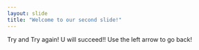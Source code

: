 ```yaml
---
layout: slide
title: "Welcome to our second slide!"
---
```

Try and Try again! U will succeed!! 
Use the left arrow to go back!
